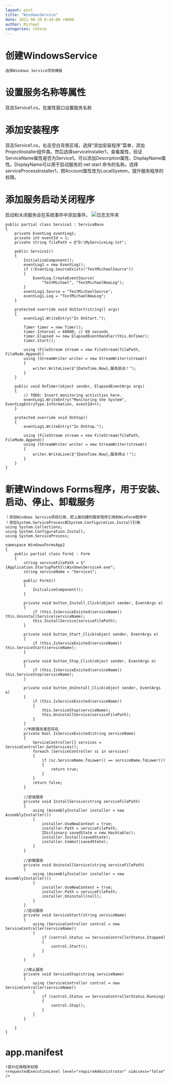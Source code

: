 ```yaml
---
layout: post
title: "WindowsService"
date: 2021-08-30 8:44:00 +0800
author: Michael
categories: CSharp
---
```


# 创建WindowsService
	选择Windows Service项目模板

# 设置服务名称等属性
双击Service1.cs，在属性窗口设置服务名称

# 添加安装程序
双击Service1.cs，右击空白背景区域，选择“添加安装程序”菜单，添加ProjectInstaller组件类。然后选择serviceInstaller1，查看属性，验证ServiceName属性是否为Service1。可以添加Description属性、DisplayName属性。DisplayName可以用于启动服务的 net start 命令的名称。选择serviceProcessInstaller1，把Account属性改为LocalSystem，提升服务程序的权限。

# 添加服务启动关闭程序
启动和关闭服务会在系统事件中添加事件。
![日志文件夹](/assets/develop/EventViewer.png)  

    public partial class Service1 : ServiceBase
    {
        private EventLog eventLog1;
        private int eventId = 1;
        private string filePath = @"D:\MyServiceLog.txt";

        public Service1()
        {
            InitializeComponent();
            eventLog1 = new EventLog();
            if (!EventLog.SourceExists("TestMichaelSource"))
            {
                EventLog.CreateEventSource(
                    "TestMichael", "TestMichaelNewLog");
            }
            eventLog1.Source = "TestMichaelSource";
            eventLog1.Log = "TestMichaelNewLog";
        }

        protected override void OnStart(string[] args)
        {
            eventLog1.WriteEntry("In OnStart.");

            Timer timer = new Timer();
            timer.Interval = 60000; // 60 seconds
            timer.Elapsed += new ElapsedEventHandler(this.OnTimer);
            timer.Start();

            using (FileStream stream = new FileStream(filePath, FileMode.Append))
            using (StreamWriter writer = new StreamWriter(stream))
            {
                writer.WriteLine($"{DateTime.Now},服务启动！");
            }
        }

        public void OnTimer(object sender, ElapsedEventArgs args)
        {
            // TODO: Insert monitoring activities here.
            eventLog1.WriteEntry("Monitoring the System", EventLogEntryType.Information, eventId++);
        }

        protected override void OnStop()
        {
            eventLog1.WriteEntry("In OnStop.");

            using (FileStream stream = new FileStream(filePath, FileMode.Append))
            using (StreamWriter writer = new StreamWriter(stream))
            {
                writer.WriteLine($"{DateTime.Now},服务停止！");
            }
        }
    }

# 新建Windows Forms程序，用于安装、启动、停止、卸载服务
	！添加Windows Service项目引用，把上面创建的服务程序引用到WinForm程序中
	！添加System.ServiceProcess和System.Configuration.Install引用
	using System.Collections;
	using System.Configuration.Install;
	using System.ServiceProcess;
	
	namespace WindowsFormsApp2
	{
	    public partial class Form1 : Form
	    {
	        string serviceFilePath = $"{Application.StartupPath}\\WindowsService4.exe";
	        string serviceName = "Service1";
	
	        public Form1()
	        {
	            InitializeComponent();
	        }
	
	        private void button_Install_Click(object sender, EventArgs e)
	        {
	            if (this.IsServiceExisted(serviceName)) this.UninstallService(serviceName);
	            this.InstallService(serviceFilePath);
	        }
	
	        private void button_Start_Click(object sender, EventArgs e)
	        {
	            if (this.IsServiceExisted(serviceName)) this.ServiceStart(serviceName);
	        }
	
	        private void button_Stop_Click(object sender, EventArgs e)
	        {
	            if (this.IsServiceExisted(serviceName)) this.ServiceStop(serviceName);
	        }
	
	        private void button_UnInstall_Click(object sender, EventArgs e)
	        {
	            if (this.IsServiceExisted(serviceName))
	            {
	                this.ServiceStop(serviceName);
	                this.UninstallService(serviceFilePath);
	            }
	        }
	        //判断服务是否存在
	        private bool IsServiceExisted(string serviceName)
	        {
	            ServiceController[] services = ServiceController.GetServices();
	            foreach (ServiceController sc in services)
	            {
	                if (sc.ServiceName.ToLower() == serviceName.ToLower())
	                {
	                    return true;
	                }
	            }
	            return false;
	        }
	
	        //安装服务
	        private void InstallService(string serviceFilePath)
	        {
	            using (AssemblyInstaller installer = new AssemblyInstaller())
	            {
	                installer.UseNewContext = true;
	                installer.Path = serviceFilePath;
	                IDictionary savedState = new Hashtable();
	                installer.Install(savedState);
	                installer.Commit(savedState);
	            }
	        }
	
	        //卸载服务
	        private void UninstallService(string serviceFilePath)
	        {
	            using (AssemblyInstaller installer = new AssemblyInstaller())
	            {
	                installer.UseNewContext = true;
	                installer.Path = serviceFilePath;
	                installer.Uninstall(null);
	            }
	        }
	        //启动服务
	        private void ServiceStart(string serviceName)
	        {
	            using (ServiceController control = new ServiceController(serviceName))
	            {
	                if (control.Status == ServiceControllerStatus.Stopped)
	                {
	                    control.Start();
	                }
	            }
	        }
	
	        //停止服务
	        private void ServiceStop(string serviceName)
	        {
	            using (ServiceController control = new ServiceController(serviceName))
	            {
	                if (control.Status == ServiceControllerStatus.Running)
	                {
	                    control.Stop();
	                }
	            }
	        }
	
	    }
	}

# app.manifest
	!提升应用程序权限
	<requestedExecutionLevel level="requireAdministrator" uiAccess="false" />

